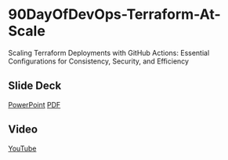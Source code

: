 # 90DayOfDevOps-Terraform-At-Scale
Scaling Terraform Deployments with GitHub Actions: Essential Configurations for Consistency, Security, and Efficiency


## Slide Deck
[PowerPoint](https://github.com/thomast1906/90DayOfDevOps-Terraform-At-Scale/blob/main/PowerPoint-Presentation/ppt.pptx)
[PDF](https://github.com/thomast1906/90DayOfDevOps-Terraform-At-Scale/blob/main/PowerPoint-Presentation/ppt.pdf)

## Video
[YouTube](https://www.youtube.com/watch?v=pU8vSCvZIHg)
